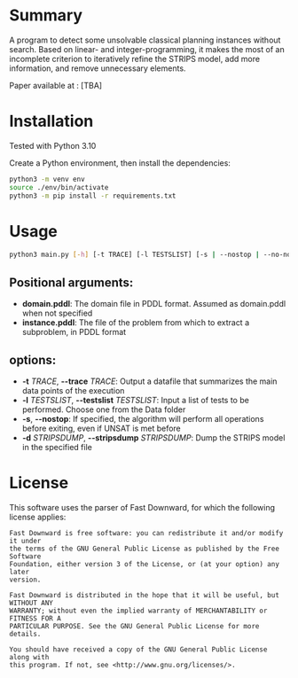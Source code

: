 # Summary

A program to detect some unsolvable classical planning instances without search. 
Based on linear- and integer-programming, it makes the most of an incomplete criterion to iteratively refine the STRIPS model, add more information, and remove 
unnecessary elements.

Paper available at : [TBA]

# Installation

Tested with Python 3.10

Create a Python environment, then install the dependencies:
```bash
python3 -m venv env
source ./env/bin/activate
python3 -m pip install -r requirements.txt
```
# Usage

```bash
python3 main.py [-h] [-t TRACE] [-l TESTSLIST] [-s | --nostop | --no-nostop] [-d STRIPSDUMP] domain.pddl instance.pddl
```

## Positional arguments:
- **domain.pddl**: The domain file in PDDL format. Assumed as domain.pddl when not specified
- **instance.pddl**: The file of the problem from which to extract a subproblem, in PDDL format

## options:
-  **-t** *TRACE*, **--trace** *TRACE*: Output a datafile that summarizes the main data points of the execution
-  **-l** *TESTSLIST*, **--testslist** *TESTSLIST*: Input a list of tests to be performed. Choose one from the Data folder
-  **-s**, **--nostop**: If specified, the algorithm will perform all operations before exiting, even if UNSAT is met before
-  **-d** *STRIPSDUMP*, **--stripsdump** *STRIPSDUMP*: Dump the STRIPS model in the specified file
  
# License
  
This software uses the parser of Fast Downward, for which the following license applies:

```
Fast Downward is free software: you can redistribute it and/or modify it under
the terms of the GNU General Public License as published by the Free Software
Foundation, either version 3 of the License, or (at your option) any later
version.

Fast Downward is distributed in the hope that it will be useful, but WITHOUT ANY
WARRANTY; without even the implied warranty of MERCHANTABILITY or FITNESS FOR A
PARTICULAR PURPOSE. See the GNU General Public License for more details.

You should have received a copy of the GNU General Public License along with
this program. If not, see <http://www.gnu.org/licenses/>.
```

